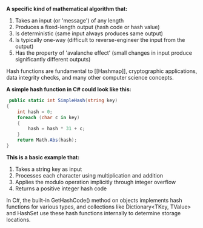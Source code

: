 **A specific kind of mathematical algorithm that:**
1. Takes an input (or 'message') of any length
2. Produces a fixed-length output (hash code or hash value)
3. Is deterministic (same input always produces same output)
4. Is typically one-way (difficult to reverse-engineer the input from the output)
5. Has the property of 'avalanche effect' (small changes in input produce significantly different outputs)

Hash functions are fundamental to [[Hashmap]], cryptographic applications, data integrity checks, and many other computer science concepts.

**A simple hash function in C# could look like this:**
```C#
 public static int SimpleHash(string key)
{
    int hash = 0;
    foreach (char c in key)
    {
        hash = hash * 31 + c;
    }
    return Math.Abs(hash);
}
```

**This is a basic example that:**
1. Takes a string key as input
2. Processes each character using multiplication and addition
3. Applies the modulo operation implicitly through integer overflow
4. Returns a positive integer hash code

In C#, the built-in GetHashCode() method on objects implements hash functions for various types, and collections like Dictionary<TKey, TValue> and HashSet<T> use these hash functions internally to determine storage locations.


